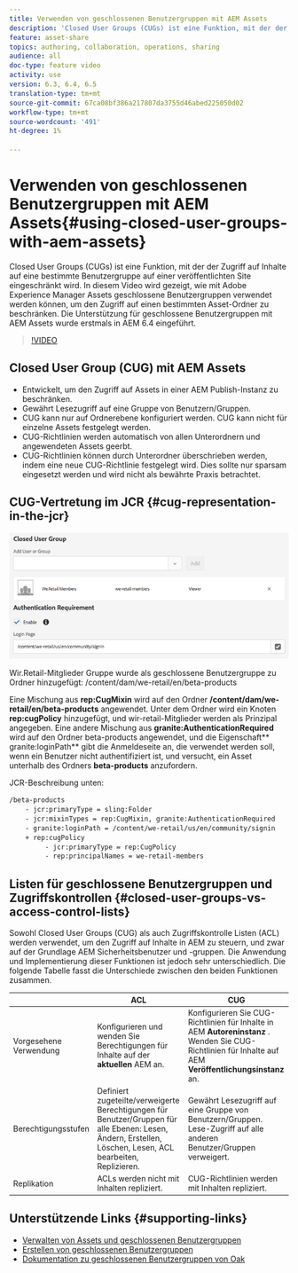 ```yaml
---
title: Verwenden von geschlossenen Benutzergruppen mit AEM Assets
description: 'Closed User Groups (CUGs) ist eine Funktion, mit der der Zugriff auf Inhalte auf eine bestimmte Benutzergruppe auf einer veröffentlichten Site eingeschränkt wird. In diesem Video wird gezeigt, wie mit Adobe Experience Manager Assets geschlossene Benutzergruppen verwendet werden können, um den Zugriff auf einen bestimmten Asset-Ordner zu beschränken. Die Unterstützung für geschlossene Benutzergruppen mit AEM Assets wurde erstmals in AEM 6.4 eingeführt. '
feature: asset-share
topics: authoring, collaboration, operations, sharing
audience: all
doc-type: feature video
activity: use
version: 6.3, 6.4, 6.5
translation-type: tm+mt
source-git-commit: 67ca08bf386a217807da3755d46abed225050d02
workflow-type: tm+mt
source-wordcount: '491'
ht-degree: 1%

---
```



# Verwenden von geschlossenen Benutzergruppen mit AEM Assets{#using-closed-user-groups-with-aem-assets}

Closed User Groups (CUGs) ist eine Funktion, mit der der Zugriff auf Inhalte auf eine bestimmte Benutzergruppe auf einer veröffentlichten Site eingeschränkt wird. In diesem Video wird gezeigt, wie mit Adobe Experience Manager Assets geschlossene Benutzergruppen verwendet werden können, um den Zugriff auf einen bestimmten Asset-Ordner zu beschränken. Die Unterstützung für geschlossene Benutzergruppen mit AEM Assets wurde erstmals in AEM 6.4 eingeführt.

>[!VIDEO](https://video.tv.adobe.com/v/22155?quality=9&learn=on)

## Closed User Group (CUG) mit AEM Assets

* Entwickelt, um den Zugriff auf Assets in einer AEM Publish-Instanz zu beschränken.
* Gewährt Lesezugriff auf eine Gruppe von Benutzern/Gruppen.
* CUG kann nur auf Ordnerebene konfiguriert werden. CUG kann nicht für einzelne Assets festgelegt werden.
* CUG-Richtlinien werden automatisch von allen Unterordnern und angewendeten Assets geerbt.
* CUG-Richtlinien können durch Unterordner überschrieben werden, indem eine neue CUG-Richtlinie festgelegt wird. Dies sollte nur sparsam eingesetzt werden und wird nicht als bewährte Praxis betrachtet.

## CUG-Vertretung im JCR {#cug-representation-in-the-jcr}

![CUG-Vertretung im JCR](assets/closed-user-groups/folder-properties-closed-user-groups.png)

Wir.Retail-Mitglieder Gruppe wurde als geschlossene Benutzergruppe zu Ordner hinzugefügt: /content/dam/we-retail/en/beta-products

Eine Mischung aus **rep:CugMixin** wird auf den Ordner **/content/dam/we-retail/en/beta-products** angewendet. Unter dem Ordner wird ein Knoten **rep:cugPolicy** hinzugefügt, und wir-retail-Mitglieder werden als Prinzipal angegeben. Eine andere Mischung aus **granite:AuthenticationRequired** wird auf den Ordner beta-products angewendet, und die Eigenschaft** granite:loginPath** gibt die Anmeldeseite an, die verwendet werden soll, wenn ein Benutzer nicht authentifiziert ist, und versucht, ein Asset unterhalb des Ordners **beta-products** anzufordern.

JCR-Beschreibung unten:

```xml
/beta-products
    - jcr:primaryType = sling:Folder
    - jcr:mixinTypes = rep:CugMixin, granite:AuthenticationRequired
    - granite:loginPath = /content/we-retail/us/en/community/signin
    + rep:cugPolicy
         - jcr:primaryType = rep:CugPolicy
         - rep:principalNames = we-retail-members
```

## Listen für geschlossene Benutzergruppen und Zugriffskontrollen {#closed-user-groups-vs-access-control-lists}

Sowohl Closed User Groups (CUG) als auch Zugriffskontrolle Listen (ACL) werden verwendet, um den Zugriff auf Inhalte in AEM zu steuern, und zwar auf der Grundlage AEM Sicherheitsbenutzer und -gruppen. Die Anwendung und Implementierung dieser Funktionen ist jedoch sehr unterschiedlich. Die folgende Tabelle fasst die Unterschiede zwischen den beiden Funktionen zusammen.

|  | ACL | CUG |
| ----------------- | -------------------------------------------------------------------------------------------------------------------------------- | ----------------------------------------------------------------------------------------------------------------------------- |
| Vorgesehene Verwendung | Konfigurieren und wenden Sie Berechtigungen für Inhalte auf der **aktuellen** AEM an. | Konfigurieren Sie CUG-Richtlinien für Inhalte in AEM **Autoreninstanz** . Wenden Sie CUG-Richtlinien für Inhalte auf AEM **Veröffentlichungsinstanz** an. |
| Berechtigungsstufen | Definiert zugeteilte/verweigerte Berechtigungen für Benutzer/Gruppen für alle Ebenen: Lesen, Ändern, Erstellen, Löschen, Lesen, ACL bearbeiten, Replizieren. | Gewährt Lesezugriff auf eine Gruppe von Benutzern/Gruppen. Lese-Zugriff auf alle anderen Benutzer/Gruppen verweigert. |
| Replikation | ACLs werden nicht mit Inhalten repliziert. | CUG-Richtlinien werden mit Inhalten repliziert. |

## Unterstützende Links {#supporting-links}

* [Verwalten von Assets und geschlossenen Benutzergruppen](https://helpx.adobe.com/experience-manager/6-5/assets/using/managing-assets-touch-ui.html#ClosedUserGroup)
* [Erstellen von geschlossenen Benutzergruppen](https://helpx.adobe.com/experience-manager/6-5/sites/administering/using/cug.html)
* [Dokumentation zu geschlossenen Benutzergruppen von Oak](https://jackrabbit.apache.org/oak/docs/security/authorization/cug.html)
